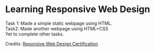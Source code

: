# Learning Responsive Web Design
Task 1: Made a simple static webpage using HTML.
<br>
Task2: Made another webpage using HTML+CSS
<br>
Yet to complete other tasks.

Credits: [Reponsive Web Design Certification ](https://www.freecodecamp.org/learn/2022/responsive-web-design/)
